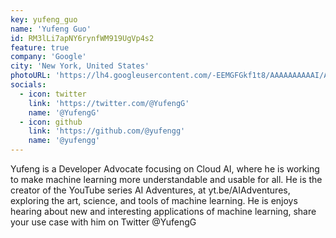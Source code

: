 ```yaml
---
key: yufeng_guo
name: 'Yufeng Guo'
id: RM3lLi7apNY6rynfWM919UgVp4s2
feature: true
company: 'Google'
city: 'New York, United States'
photoURL: 'https://lh4.googleusercontent.com/-EEMGFGkf1t8/AAAAAAAAAAI/AAAAAAAAoIk/bA90o7Upirg/photo.jpg'
socials:
  - icon: twitter
    link: 'https://twitter.com/@YufengG'
    name: '@YufengG'
  - icon: github
    link: 'https://github.com/@yufengg'
    name: '@yufengg'
---
```


Yufeng is a Developer Advocate focusing on Cloud AI, where he is working to make machine learning more understandable and usable for all. He is the creator of the YouTube series AI Adventures, at yt.be/AIAdventures, exploring the art, science, and tools of machine learning.
He is enjoys hearing about new and interesting applications of machine learning, share your use case with him on Twitter @YufengG

